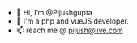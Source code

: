 - 👋 Hi, I’m @Pijushgupta
- 👀 I'm a php and vueJS developer. 
- 📫 reach me @ pijush@live.com

<!---
Pijushgupta/Pijushgupta is a ✨ special ✨ repository because its `README.md` (this file) appears on your GitHub profile.
You can click the Preview link to take a look at your changes.
--->

